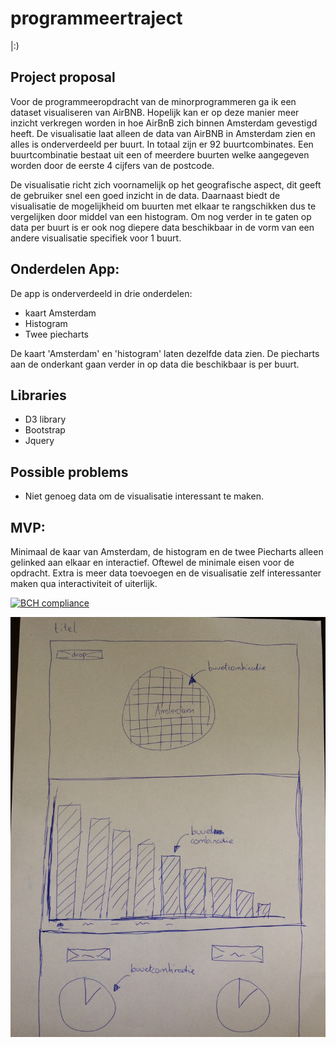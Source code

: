 # programmeertraject
|:)

## Project proposal 

Voor de programmeeropdracht van de minorprogrammeren ga ik een dataset visualiseren van AirBNB. Hopelijk kan er op deze manier meer inzicht verkregen worden in hoe AirBnB zich binnen Amsterdam gevestigd heeft. De visualisatie laat alleen de data van AirBNB in Amsterdam zien en alles is onderverdeeld per buurt. In totaal zijn er 92 buurtcombinates. Een buurtcombinatie bestaat uit een of meerdere buurten welke aangegeven worden door de eerste 4 cijfers van de postcode. 

De visualisatie richt zich voornamelijk op het geografische aspect, dit geeft de gebruiker snel een goed inzicht in de data. Daarnaast biedt de visualisatie de mogelijkheid om buurten met elkaar te rangschikken dus te vergelijken door middel van een histogram. Om nog verder in te gaten op data per buurt is er ook nog diepere data beschikbaar in de vorm van een andere visualisatie specifiek voor 1 buurt. 

## Onderdelen App:

De app is onderverdeeld in drie onderdelen: 
- kaart Amsterdam
- Histogram
- Twee piecharts 

De kaart 'Amsterdam' en 'histogram' laten dezelfde data zien. De piecharts aan de onderkant gaan verder in op data die beschikbaar is per buurt. 

## Libraries

- D3 library
- Bootstrap
- Jquery

## Possible problems

- Niet genoeg data om de visualisatie interessant te maken. 

## MVP:
Minimaal de kaar van Amsterdam, de histogram en de twee Piecharts alleen gelinked aan elkaar en interactief. Oftewel de minimale eisen voor de opdracht. Extra is meer data toevoegen en de visualisatie zelf interessanter maken qua interactiviteit of uiterlijk. 

[![BCH compliance](https://bettercodehub.com/edge/badge/punktuurr/programmeertraject?branch=master)](https://bettercodehub.com/)

![alt](images/IMG_2075.JPG)



